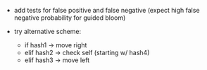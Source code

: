 - add tests for false positive and false negative (expect high false negative
probability for guided bloom)

- try alternative scheme:
  + if hash1 -> move right
  + elif hash2 -> check self (starting w/ hash4)
  + elif hash3 -> move left
